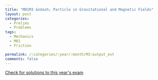 ```yaml
---
title: "M01M3 &ndash; Particle in Gravitational and Magnetic Fields"
layout: post
categories:
  - Prelims
  - Problems
tags:
  - Mechanics
  - M01
  - Friction

permalink: /:categories/:year/:month/M3:output_ext
comments: false
---
```

<object data="2001M3M.pdf" type="application/pdf" width="100%" height="500"></object>
<div class="message"><a href='https://princetonprelim.com/prelim/7/'>Check for solutions to this year's exam</a></div>